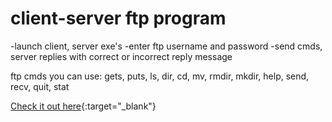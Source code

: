 # client-server ftp program 

-launch client, server exe's 
-enter ftp username and password 
-send cmds, server replies with correct or incorrect reply message 

ftp cmds you can use: gets, puts, ls, dir, cd, mv, rmdir, mkdir, help, send, recv, quit, stat 

[Check it out here](https://brianperel.github.io/Project4.htm){:target="_blank"}
